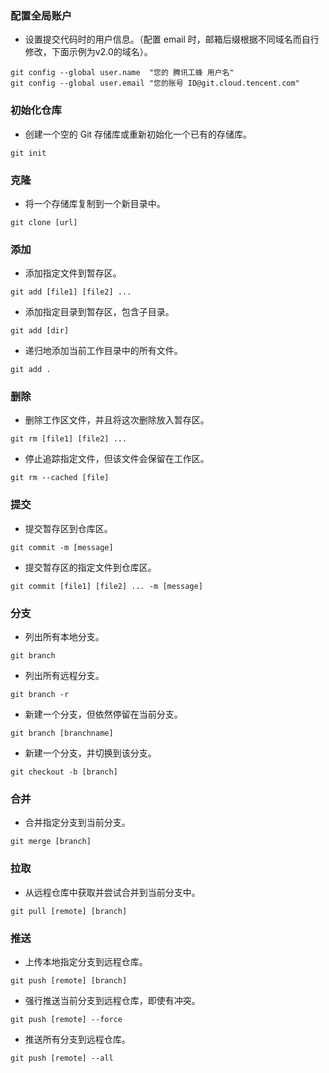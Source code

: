 ### 配置全局账户
- 设置提交代码时的用户信息。（配置 email 时，邮箱后缀根据不同域名而自行修改，下面示例为v2.0的域名）。
```
git config --global user.name  "您的 腾讯工蜂 用户名"
git config --global user.email "您的账号 ID@git.cloud.tencent.com"
```

### 初始化仓库
- 创建一个空的 Git 存储库或重新初始化一个已有的存储库。
```
git init
```

### 克隆
- 将一个存储库复制到一个新目录中。
```
git clone [url]
```

### 添加
- 添加指定文件到暂存区。
```
git add [file1] [file2] ...
```

- 添加指定目录到暂存区，包含子目录。
```
git add [dir]
```

- 递归地添加当前工作目录中的所有文件。
```
git add .
```

### 删除
- 删除工作区文件，并且将这次删除放入暂存区。
```
git rm [file1] [file2] ...
```

- 停止追踪指定文件，但该文件会保留在工作区。
```
git rm --cached [file]
```

### 提交
- 提交暂存区到仓库区。
```
git commit -m [message]
```

- 提交暂存区的指定文件到仓库区。
```
git commit [file1] [file2] ... -m [message]
```

### 分支
- 列出所有本地分支。
```
git branch
```

- 列出所有远程分支。
```
git branch -r
```

- 新建一个分支，但依然停留在当前分支。
```
git branch [branchname]
```

- 新建一个分支，并切换到该分支。
```
git checkout -b [branch]
```

### 合并
- 合并指定分支到当前分支。
```
git merge [branch]
```

### 拉取

- 从远程仓库中获取并尝试合并到当前分支中。
```
git pull [remote] [branch]
```

### 推送
- 上传本地指定分支到远程仓库。
```
git push [remote] [branch]
```

- 强行推送当前分支到远程仓库，即使有冲突。
```
git push [remote] --force
```

- 推送所有分支到远程仓库。
```
git push [remote] --all
```
